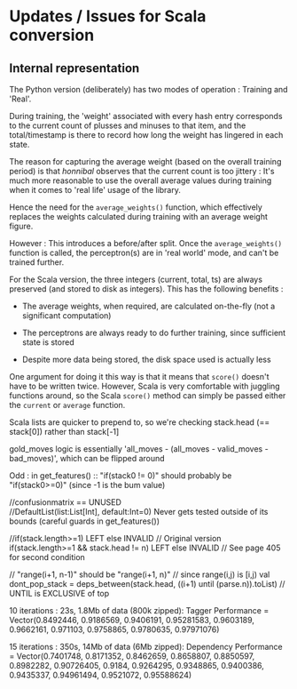 Updates / Issues for Scala conversion
===========================================

Internal representation
------------------------------

The Python version (deliberately) has two modes of operation : Training and 'Real'.

During training, the 'weight' associated with every hash entry corresponds to the current count of plusses and minuses to that item, and 
the total/timestamp is there to record how long the weight has lingered in each state.

The reason for capturing the average weight (based on the overall training period) is that *honnibal* observes that 
the current count is too jittery : It's much more reasonable to use the overall average values during training
when it comes to 'real life' usage of the library.  

Hence the need for the ```average_weights()``` function, which effectively replaces the weights calculated during training with
an average weight figure.

However : This introduces a before/after split.  Once the ```average_weights()``` function is called, the perceptron(s) are in 
'real world' mode, and can't be trained further.

For the Scala version, the three integers (current, total, ts) are always preserved (and stored to disk as integers).  This has the following benefits :

 * The average weights, when required, are calculated on-the-fly (not a significant computation)

 * The perceptrons are always ready to do further training, since sufficient state is stored

 * Despite more data being stored, the disk space used is actually less
 
One argument for doing it this way is that it means that ```score()``` doesn't have to be written twice.  However, Scala is very comfortable with
juggling functions around, so the Scala ```score()``` method can simply be passed either the ```current``` or ```average``` function.




Scala lists are quicker to prepend to, so we're checking stack.head (== stack[0]) rather than stack[-1]

gold_moves logic is essentially 'all_moves - (all_moves - valid_moves - bad_moves)', which can be flipped around

Odd : in get_features() :: "if(stack0 != 0)" should probably be "if(stack0>=0)" (since -1 is the bum value)

//confusionmatrix == UNUSED  
//DefaultList(list:List[Int], default:Int=0)  Never gets tested outside of its bounds (careful guards in get_features())

//if(stack.length>=1)  LEFT  else INVALID // Original version
if(stack.length>=1 && stack.head != n)  LEFT  else INVALID // See page 405 for second condition

// "range(i+1, n-1)" should be "range(i+1, n)" //  since range(i,j) is [i,j)
val dont_pop_stack = deps_between(stack.head, ((i+1) until (parse.n)).toList) // UNTIL is EXCLUSIVE of top

10 iterations : 23s,  1.8Mb of data (800k zipped):
Tagger Performance = Vector(0.8492446, 0.9186569, 0.9406191, 0.95281583, 0.9603189, 0.9662161, 0.971103, 0.9758865, 0.9780635, 0.97971076)

15 iterations : 350s, 14Mb of data (6Mb zipped):
Dependency Performance = Vector(0.7401748, 0.8171352, 0.8462659, 0.8658807, 0.8850597, 0.8982282, 0.90726405, 0.9184, 0.9264295, 0.9348865, 0.9400386, 0.9435337, 0.94961494, 0.9521072, 0.95588624)
